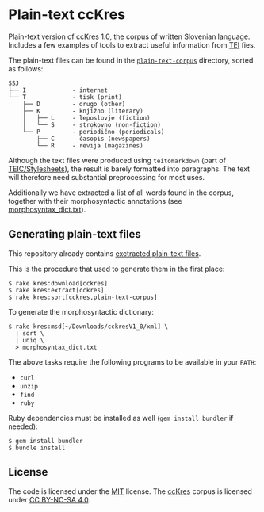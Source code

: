 # Plain-text ccKres

Plain-text version of [ccKres] 1.0, the corpus of written Slovenian language.
Includes a few examples of tools to extract useful information from [TEI] fies.

The plain-text files can be found in the
[`plain-text-corpus`][plain] directory, sorted as follows:

    SSJ
    ├── I             - internet
    └── T             - tisk (print)
        ├── D         - drugo (other)
        ├── K         - knjižno (literary)
        │   ├── L     - leposlovje (fiction)
        │   └── S     - strokovno (non-fiction)
        └── P         - periodično (periodicals)
            ├── C     - časopis (newspapers)
            └── R     - revija (magazines)

Although the text files were produced using `teitomarkdown` (part of
[TEIC/Stylesheets][teic]), the result is barely formatted into paragraphs. The
text will therefore need substantial preprocessing for most uses.

Additionally we have extracted a list of all words found in the corpus,
together with their morphosyntactic annotations (see
[morphosyntax_dict.txt](morphosyntax_dict.txt)).

## Generating plain-text files

This repository already contains [exctracted plain-text files][plain].

This is the procedure that used to generate them in the first place:

    $ rake kres:download[cckres]
    $ rake kres:extract[cckres]
    $ rake kres:sort[cckres,plain-text-corpus]

To generate the morphosyntactic dictionary:

    $ rake kres:msd[~/Downloads/cckresV1_0/xml] \
      | sort \
      | uniq \
      > morphosyntax_dict.txt

The above tasks require the following programs to be available in your `PATH`:

  * `curl`
  * `unzip`
  * `find`
  * `ruby`

Ruby dependencies must be installed as well (`gem install bundler` if needed):

    $ gem install bundler
    $ bundle install

## License

The code is licensed under the [MIT] license. The [ccKres] corpus is licensed
under [CC BY-NC-SA 4.0][cc].

[cckres]: http://eng.slovenscina.eu/korpusi/proste-zbirke
[tei]: http://www.tei-c.org/Guidelines/P5/
[teic]: https://github.com/TEIC/Stylesheets/tree/dev/bin
[plain]: plain-text-corpus
[mit]: https://opensource.org/licenses/MIT
[cc]: https://creativecommons.org/licenses/by-nc-sa/4.0/
